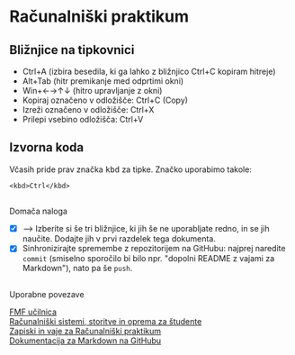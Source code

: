 <!-- glavni naslov -->
# Računalniški praktikum
<!-- To je komentar, ki bo na prikazanem Markdown-u skrit. 
     V tem besedilu so v komentarjih napisana navodila za reševanje. -->

<!-- 2. nivojski razdelek -->
## Bližnjice na tipkovnici

- Ctrl+A (izbira besedila, ki ga lahko z bližnjico Ctrl+C kopiram hitreje)  
- Alt+Tab (hitr premikanje med odprtimi okni)  
- Win+←→↑↓ (hitro upravljanje z okni)  
- Kopiraj označeno v odložišče: Ctrl+C (Copy)  
- Izreži označeno v odložišče: Ctrl+X  
- Prilepi vsebino odložišča: Ctrl+V  

<!-- 2. nivojski razdelek -->
## Izvorna koda

Včasih pride prav značka <kbd>kbd</kbd> za tipke. Značko uporabimo takole:

<!-- začetek bloka z izvorno kodo -->
```
<kbd>Ctrl</kbd>
```
<!-- konec bloka z izvorno kodo -->

## <!-- 2. nivojski razdelek -->
Domača naloga

<!-- Spodnji seznam bo pripravil seznam nalog. Na GitHubu bodo lepo vidna potrditvena polja, 
     VSCode pa bo prikazal samo oglate oklepaje. Ko nalogo opravite, si to lahko zabeležite tako,
     da spremenite [ ] v [x]. -->
- [x] --> Izberite si še tri bližnjice, ki jih še ne uporabljate redno, in se jih naučite. 
      Dodajte jih v prvi razdelek tega dokumenta.
- [x] Sinhronizirajte spremembe z repozitorijem na GitHubu: najprej naredite `commit` (smiselno sporočilo bi bilo npr. "dopolni README z vajami za Markdown"), nato pa še `push`.

## <!-- 2. nivojski razdelek -->
Uporabne povezave

[FMF učilnica](https://ucilnica.fmf.uni-lj.si/)  
[Računalniški sistemi, storitve in oprema za študente](https://ucilnica.fmf.uni-lj.si/mod/page/view.php?id=51619)  
[Zapiski in vaje za Računalniški praktikum]( https://racunalniski-praktikum.github.io/)  
[Dokumentacija za Markdown na GitHubu](https://docs.github.com/en/get-started/writing-on-github/getting-started-with-writing-and-formatting-on-github/basic-writing-and-formatting-syntax)
